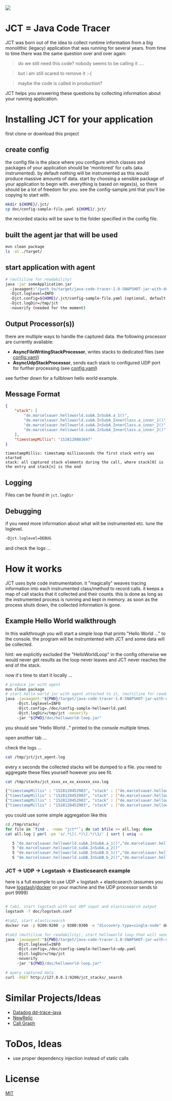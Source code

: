 [<img src="https://api.travis-ci.org/niesfisch/java-code-tracer.png"/>](http://travis-ci.org/niesfisch/java-code-tracer/builds)

# JCT = Java Code Tracer 

JCT was born out of the idea to collect runtime information from a big monolithic (legacy) application that was running for several years. from time to time there was the same question over and over again:

> do we still need this code? nobody seems to be calling it ....

> but i am still scared to remove it :-(

> maybe the code is called in production?

JCT helps you answering these questions by collecting information about your running application.

# Installing JCT for your application

first clone or download this project

## create config

the config file is the place where you configure which classes and packages of your application should be 'monitored' for calls (aka instrumented). by default nothing will be instrumented as this would produce massive amounts of data. start by choosing a sensible package of your application to  begin with. everything is based on regex(s), so there should be a lot of freedom for you. see the config-sample.yml that you'll be copying to start with.

```bash
mkdir ${HOME}/.jct/
cp doc/config-sample-file.yaml ${HOME}/.jct/
```

the recorded stacks will be save to the folder specified in the config file.

## built the agent jar that will be used

```bash
mvn clean package
ls -al ./target/
```

## start application with agent

```bash
# (multiline for readability)
java -jar someApplication.jar
  -javaagent:"/path_to/target/java-code-tracer-1.0-SNAPSHOT-jar-with-dependencies.jar"
  -Djct.loglevel=INFO
  -Djct.config=${HOME}/.jct/config-sample-file.yaml (optional, default is under /src/main/resources/META-INF/config.yaml, will be merged)
  -Djct.logDir=/tmp/jct
  -noverify (needed for the moment)
```

## Output Processor(s))

there are multiple ways to handle the captured data. the following processor are currently available:

- **AsyncFileWritingStackProcessor**, writes stacks to dedicated files (see [config.yaml](src/test/resources/integration/test-config-asyncfile.yaml))
- **AsyncUdpStackProcessor**, sends each stack to configured UDP port for further processing (see [config.yaml](src/test/resources/integration/test-config-asyncudp.yaml))

see further down for a fullblown hello world example.

## Message Format

```json
{
    "stack": [
        "de.marcelsauer.helloworld.subA.InSubA.a_1()",
        "de.marcelsauer.helloworld.subA.InSubA_InnerClass.a_inner_1()",
        "de.marcelsauer.helloworld.subA.InSubA_InnerClass.a_inner_2()",
        "de.marcelsauer.helloworld.subA.InSubA_InnerClass.a_inner_2()"
    ],
    "timestampMillis": "1528120883697"
}
```

```
timestampMillis: timestamp milliseconds the first stack entry was started
stack: all captured stack elements during the call, where stack[0] is the entry and stack[n] is the end 
```

## Logging

Files can be found in `jct.logDir`
 
## Debugging

if you need more information about what will be instrumented etc. tune the loglevel. 

```bash
-Djct.loglevel=DEBUG
```

and check the logs ...

# How it works

JCT uses byte code instrumentation. it "magically" weaves tracing information into each instrumented class/method to record calls. it keeps a map of call stacks that it collected and their counts. this is done as long as the instrumented process is running and kept in memory. as soon as the process shuts down, the collected information is gone. 

## Example Hello World walkthrough

In this walkthrough you will start a simple loop that prints "Hello World ..." to the console. the program will be instrumtented with JCT and some data will be collected.

hint: we explicitly excluded the "HelloWorldLoop" in the config otherwise we would never get results as the loop never leaves and JCT never reaches the end of the stack.

now it's time to start it locally ... 

```bash
# produce jar with agent
mvn clean package
# start hello world jar with agent attached to it, (multiline for readability)
java -javaagent:"${PWD}/target/java-code-tracer-1.0-SNAPSHOT-jar-with-dependencies.jar"
	 -Djct.loglevel=INFO 	  
	 -Djct.config=./doc/config-sample-helloworld.yaml
	 -Djct.logDir=/tmp/jct -noverify 
	 -jar "${PWD}/doc/helloworld-loop.jar"
```

you should see "Hello World .." printed to the console multiple times. 

open another tab ... 

check the logs ...

```bash
cat /tmp/jct/jct_agent.log
```

every x seconds the collected stacks will be dumped to a file. you need to aggregate these files yourself however you see fit.

```bash
cat /tmp/stacks/jct_xxxx_xx_xx_xxxxxx_xxx.log

{"timestampMillis" : "1528120452903", "stack" : ["de.marcelsauer.helloworld.subA.InSubA.a_1()","de.marcelsauer.helloworld.subA.InSubA_InnerClass.a_inner_1()","de.marcelsauer.helloworld.subA.InSubA_InnerClass.a_inner_2()","de.marcelsauer.helloworld.subA.InSubA_InnerClass.a_inner_2()"]}
{"timestampMillis" : "1528120452903", "stack" : ["de.marcelsauer.helloworld.subA.InSubA.a_2()"]}
{"timestampMillis" : "1528120452903", "stack" : ["de.marcelsauer.helloworld.subB.InSubB.b_1()","de.marcelsauer.helloworld.subB.InSubB_InnerClass.b_inner_1()","de.marcelsauer.helloworld.subB.InSubB_InnerClass.b_inner_2()","de.marcelsauer.helloworld.subB.InSubB_InnerClass.b_inner_2()"]}
{"timestampMillis" : "1528120452903", "stack" : ["de.marcelsauer.helloworld.subB.InSubB.b_2()","de.marcelsauer.helloworld.subB.InSubB_InnerClass.b_inner_1()","de.marcelsauer.helloworld.subB.InSubB_InnerClass.b_inner_2()","de.marcelsauer.helloworld.subB.InSubB_InnerClass.b_inner_2()"]}
```

you could use some simple aggregation like this

```bash
cd /tmp/stacks/
for file in `find . -name "jct*"`; do cat $file >> all.log; done
cat all.log | perl -pe 's/.*\[(.*)\].*/\1/' | sort | uniq -c

   5 "de.marcelsauer.helloworld.subA.InSubA.a_1()","de.marcelsauer.helloworld.subA.InSubA_InnerClass.a_inner_1()","de.marcelsauer.helloworld.subA.InSubA_InnerClass.a_inner_2()","de.marcelsauer.helloworld.subA.InSubA_InnerClass.a_inner_2()"
   5 "de.marcelsauer.helloworld.subA.InSubA.a_2()"
   5 "de.marcelsauer.helloworld.subB.InSubB.b_1()","de.marcelsauer.helloworld.subB.InSubB_InnerClass.b_inner_1()","de.marcelsauer.helloworld.subB.InSubB_InnerClass.b_inner_2()","de.marcelsauer.helloworld.subB.InSubB_InnerClass.b_inner_2()"
   5 "de.marcelsauer.helloworld.subB.InSubB.b_2()","de.marcelsauer.helloworld.subB.InSubB_InnerClass.b_inner_1()","de.marcelsauer.helloworld.subB.InSubB_InnerClass.b_inner_2()","de.marcelsauer.helloworld.subB.InSubB_InnerClass.b_inner_2()"

```

### JCT -> UDP -> Logstash -> Elasticsearch example

here is a full example to use UDP + logstash + elasticsearch (assumes you have [logstash](https://www.elastic.co/de/downloads/logstash)/[docker](https://www.docker.com/community-edition#/download) on your machine and the UDP processor sends to port 9999)

```bash

# tab1, start logstash with out UDP input and elasticsearch output
logstash -f doc/logstash.conf

#tab2, start elasticsearch
docker run -p 9200:9200 -p 9300:9300 -e "discovery.type=single-node" docker.elastic.co/elasticsearch/elasticsearch:6.2.4

#tab3 (multiline for readability), start helloworld loop that will send captured stacks to UDP->logstash->elastisearch
java -javaagent:"${PWD}/target/java-code-tracer-1.0-SNAPSHOT-jar-with-dependencies.jar" 
	 -Djct.loglevel=INFO 
	 -Djct.config=./doc/config-sample-helloworld-udp.yaml 
	 -Djct.logDir=/tmp/jct 
	 -noverify 
	 -jar "${PWD}/doc/helloworld-loop.jar"

# query captured data
curl -XGET http://127.0.0.1:9200/jct_stacks/_search
```

# Similar Projects/Ideas

- [Datadog dd-trace-java](https://github.com/DataDog/dd-trace-java/)
- [NewRelic](https://newrelic.com/)
- [Call Graph](https://github.com/gousiosg/java-callgraph)

# ToDos, Ideas

- use proper dependency injection instead of static calls

# License

[MIT](LICENSE.txt)
